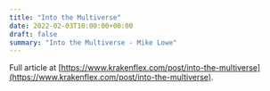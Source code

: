 ```yaml
---
title: "Into the Multiverse"
date: 2022-02-03T10:00:00+00:00
draft: false
summary: "Into the Multiverse - Mike Lowe"
---
```


Full article at [https://www.krakenflex.com/post/into-the-multiverse](https://www.krakenflex.com/post/into-the-multiverse).
